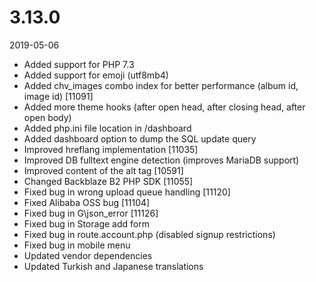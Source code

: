 # 3.13.0

2019-05-06

- Added support for PHP 7.3
- Added support for emoji (utf8mb4)
- Added chv_images combo index for better performance (album id, image id) [11091]
- Added more theme hooks (after open head, after closing head, after open body)
- Added php.ini file location in /dashboard
- Added dashboard option to dump the SQL update query
- Improved hreflang implementation [11035]
- Improved DB fulltext engine detection (improves MariaDB support)
- Improved content of the alt tag [10591]
- Changed Backblaze B2 PHP SDK [11055]
- Fixed bug in wrong upload queue handling [11120]
- Fixed Alibaba OSS bug [11104]
- Fixed bug in G\json_error [11126]
- Fixed bug in Storage add form
- Fixed bug in route.account.php (disabled signup restrictions)
- Fixed bug in mobile menu
- Updated vendor dependencies
- Updated Turkish and Japanese translations

